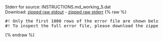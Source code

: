 Stderr for source:  INSTRUCTIONS.md_working_5.dat   
Download: [zipped raw stdout](INSTRUCTIONS.md_working_5.dat.plumed_master.stdout.txt.zip) - [zipped raw stderr](INSTRUCTIONS.md_working_5.dat.plumed_master.stderr.txt.zip) 
{% raw %}
<pre>
#! Only the first 1000 rows of the error file are shown below
#! To inspect the full error file, please download the zipped raw stderr file above
</pre>
{% endraw %}
